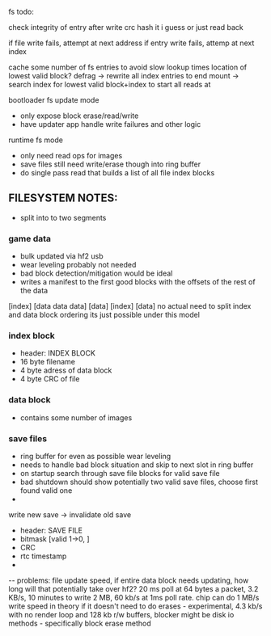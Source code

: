 fs todo:

check integrity of entry after write
crc hash it i guess or just read back

if file write fails, attempt at next address
if entry write fails, attemp at next index

cache some number of fs entries to avoid slow lookup times
location of lowest valid block? 
defrag -> rewrite all index entries to end
mount -> search index for lowest valid block+index to start all reads at

bootloader fs update mode
- only expose block erase/read/write
- have updater app handle write failures and other logic

runtime fs mode
- only need read ops for images
- save files still need write/erase though into ring buffer
- do single pass read that builds a list of all file index blocks


## FILESYSTEM NOTES:
- split into to two segments

### game data
- bulk updated via hf2 usb
- wear leveling probably not needed
- bad block detection/mitigation would be ideal
- writes a manifest to the first good blocks with the offsets of the rest of the data

[index] [data data data] [data] [index] [data]
no actual need to split index and data block ordering
its just possible under this model

### index block
- header: INDEX BLOCK
- 16 byte filename
- 4 byte adress of data block
- 4 byte CRC of file

### data block
- contains some number of images

### save files
- ring buffer for even as possible wear leveling
- needs to handle bad block situation and skip to next slot in ring buffer
- on startup search through save file blocks for valid save file
- bad shutdown should show potentially two valid save files, choose first found valid one
- 

write new save -> invalidate old save 
- header: SAVE FILE
- bitmask [valid 1->0, ]
- CRC 
- rtc timestamp
- 

 -- problems: file update speed, if entire data block needs updating, how long will that potentially take over hf2? 20 ms poll at 64 bytes a packet, 3.2 KB/s, 10 minutes to write 2 MB, 60 kb/s at 1ms poll rate. chip can do 1 MB/s write speed in theory if it doesn't need to do erases - experimental, 4.3 kb/s with no render loop and 128 kb r/w buffers, blocker might be disk io methods - specifically block erase method
